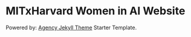 # MITxHarvard Women in AI Website

Powered by: 
[Agency Jekyll Theme](https://github.com/raviriley/agency-jekyll-theme) Starter Template.
